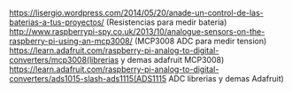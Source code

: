 https://lisergio.wordpress.com/2014/05/20/anade-un-control-de-las-baterias-a-tus-proyectos/ (Resistencias para medir bateria)
http://www.raspberrypi-spy.co.uk/2013/10/analogue-sensors-on-the-raspberry-pi-using-an-mcp3008/ (MCP3008 ADC para medir tension)
https://learn.adafruit.com/raspberry-pi-analog-to-digital-converters/mcp3008(librerias y demas adafruit MCP3008)
https://learn.adafruit.com/raspberry-pi-analog-to-digital-converters/ads1015-slash-ads1115(ADS1115 ADC librerias y demas Adafruit)
